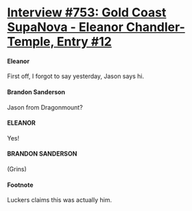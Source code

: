 # [Interview #753: Gold Coast SupaNova - Eleanor Chandler-Temple, Entry #12](https://www.theoryland.com/intvmain.php?i=753#12)

#### Eleanor

First off, I forgot to say yesterday, Jason says hi.

#### Brandon Sanderson

Jason from Dragonmount?

#### ELEANOR

Yes!

#### BRANDON SANDERSON

(Grins)

#### Footnote

Luckers claims this was actually him.

